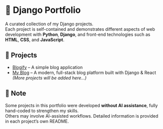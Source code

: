 # 🐍 Django Portfolio

A curated collection of my Django projects.  
Each project is self-contained and demonstrates different aspects of web development with **Python**, **Django**, and front-end technologies such as **HTML**, **CSS**, and **JavaScript**.





## 📂 Projects

- [Blogify](./Blogify) – A simple blog application  
- [My Blog](./my_blog_project) – A modern, full-stack blog platform built with Django & React  
*(More projects will be added here...)*





## 📌 Note

Some projects in this portfolio were developed **without AI assistance**, fully hand-coded to strengthen my skills.  
Others may involve AI-assisted workflows. Detailed information is provided in each project’s own README.
